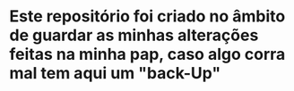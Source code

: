 <h1>Este repositório foi criado no âmbito de guardar as minhas alterações feitas na minha pap, caso algo corra mal tem aqui um "back-Up"</h1>
